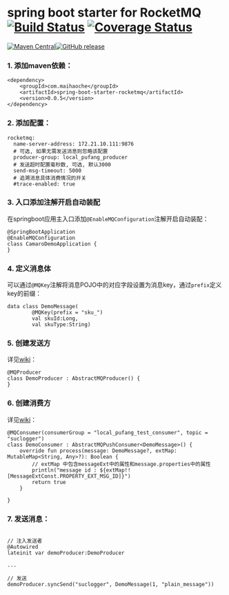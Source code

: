 # spring boot starter for RocketMQ [![Build Status](https://travis-ci.org/maihaoche/rocketmq-spring-boot-starter.svg?branch=master)](https://travis-ci.org/maihaoche/rocketmq-spring-boot-starter) [![Coverage Status](https://coveralls.io/repos/github/maihaoche/rocketmq-spring-boot-starter/badge.svg?branch=master)](https://coveralls.io/github/maihaoche/rocketmq-spring-boot-starter?branch=master)

<p><a href="http://search.maven.org/#search%7Cga%7C1%7Ccom.maihaoche"><img src="https://maven-badges.herokuapp.com/maven-central/com.maihaoche/spring-boot-starter-rocketmq/badge.svg" alt="Maven Central" style="max-width:100%;"></a><a href="https://github.com/maihaoche/rocketmq-spring-boot-starter/releases"><img src="https://camo.githubusercontent.com/795f06dcbec8d5adcfadc1eb7a8ac9c7d5007fce/68747470733a2f2f696d672e736869656c64732e696f2f62616467652f72656c656173652d646f776e6c6f61642d6f72616e67652e737667" alt="GitHub release" data-canonical-src="https://img.shields.io/badge/release-download-orange.svg" style="max-width:100%;"></a>



### 1. 添加maven依赖：

```
<dependency>
    <groupId>com.maihaoche</groupId>
    <artifactId>spring-boot-starter-rocketmq</artifactId>
    <version>0.0.5</version>
</dependency>
```

### 2. 添加配置：

```
rocketmq:
  name-server-address: 172.21.10.111:9876
  # 可选, 如果无需发送消息则忽略该配置
  producer-group: local_pufang_producer
  # 发送超时配置毫秒数, 可选, 默认3000
  send-msg-timeout: 5000
  # 追溯消息具体消费情况的开关
  #trace-enabled: true
```
### 3. 入口添加注解开启自动装配

在springboot应用主入口添加`@EnableMQConfiguration`注解开启自动装配：

```
@SpringBootApplication
@EnableMQConfiguration
class CamaroDemoApplication {
}
```

### 4. 定义消息体

可以通过`@MQKey`注解将消息POJO中的对应字段设置为消息key，通过`prefix`定义key的前缀：

```
data class DemoMessage(
        @MQKey(prefix = "sku_")
        val skuId:Long,
        val skuType:String)

```

### 5. 创建发送方

详见[wiki](https://github.com/maihaoche/rocketmq-spring-boot-starter/wiki/%E6%9C%80%E4%BD%B3%E5%AE%9E%E8%B7%B5-Provider)：


```
@MQProducer
class DemoProducer : AbstractMQProducer() {
}
```

### 6. 创建消费方

详见[wiki](https://github.com/maihaoche/rocketmq-spring-boot-starter/wiki/%E6%9C%80%E4%BD%B3%E5%AE%9E%E8%B7%B5-Consumer)：

```
@MQConsumer(consumerGroup = "local_pufang_test_consumer", topic = "suclogger")
class DemoConsumer : AbstractMQPushConsumer<DemoMessage>() {
    override fun process(message: DemoMessage?, extMap: MutableMap<String, Any>?): Boolean {
        // extMap 中包含messageExt中的属性和message.properties中的属性
        println("message id : ${extMap!![MessageExtConst.PROPERTY_EXT_MSG_ID]}")
        return true
    }

}
```

### 7. 发送消息：

```

// 注入发送者
@Autowired
lateinit var demoProducer:DemoProducer
    
...
    
// 发送
demoProducer.syncSend("suclogger", DemoMessage(1, "plain_message"))
    
```


